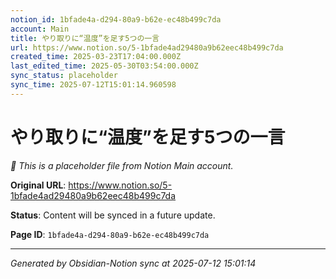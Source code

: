 ```yaml
---
notion_id: 1bfade4a-d294-80a9-b62e-ec48b499c7da
account: Main
title: やり取りに“温度”を足す5つの一言
url: https://www.notion.so/5-1bfade4ad29480a9b62eec48b499c7da
created_time: 2025-03-23T17:04:00.000Z
last_edited_time: 2025-05-30T03:54:00.000Z
sync_status: placeholder
sync_time: 2025-07-12T15:01:14.960598
---
```


# やり取りに“温度”を足す5つの一言

*🔄 This is a placeholder file from Notion Main account.*

**Original URL**: https://www.notion.so/5-1bfade4ad29480a9b62eec48b499c7da

**Status**: Content will be synced in a future update.

**Page ID**: `1bfade4a-d294-80a9-b62e-ec48b499c7da`

---

*Generated by Obsidian-Notion sync at 2025-07-12 15:01:14*
